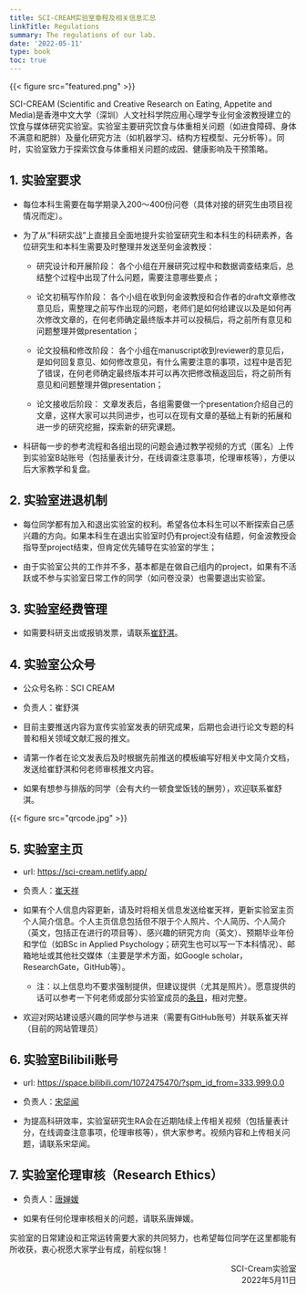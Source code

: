 ```yaml
---
title: SCI-CREAM实验室章程及相关信息汇总
linkTitle: Regulations
summary: The regulations of our lab.
date: '2022-05-11'
type: book
toc: true
---
```


{{< figure src="featured.png" >}}

SCI-CREAM (Scientific and Creative Research on Eating, Appetite and Media)是香港中文大学（深圳）人文社科学院应用心理学专业何金波教授建立的饮食与媒体研究实验室。实验室主要研究饮食与体重相关问题（如进食障碍、身体不满意和肥胖）及量化研究方法（如机器学习、结构方程模型、元分析等）。同时，实验室致力于探索饮食与体重相关问题的成因、健康影响及干预策略。
 

## 1. 实验室要求

  - 每位本科生需要在每学期录入200～400份问卷（具体对接的研究生由项目视情况而定）。
  
  - 为了从“科研实战”上直接且全面地提升实验室研究生和本科生的科研素养，各位研究生和本科生需要及时整理并发送至何金波教授：
  
    - 研究设计和开展阶段： 各个小组在开展研究过程中和数据调查结束后，总结整个过程中出现了什么问题，需要注意哪些要点；
    
    - 论文初稿写作阶段： 各个小组在收到何金波教授和合作者的draft文章修改意见后，需整理之前写作出现的问题，老师们是如何给建议以及是如何再次修改文章的，在何老师确定最终版本并可以投稿后，将之前所有意见和问题整理并做presentation；
    
    - 论文投稿和修改阶段： 各个小组在manuscript收到reviewer的意见后，是如何回复意见、如何修改意见，有什么需要注意的事项，过程中是否犯了错误，在何老师确定最终版本并可以再次把修改稿返回后，将之前所有意见和问题整理并做presentation；
    
    - 论文接收后阶段： 文章发表后，各组需要做一个presentation介绍自己的文章，这样大家可以共同进步，也可以在现有文章的基础上有新的拓展和进一步的研究挖掘，探索新的研究课题。
    
  - 科研每一步的参考流程和各组出现的问题会通过教学视频的方式（匿名）上传到实验室B站账号（包括量表计分，在线调查注意事项，伦理审核等），方便以后大家教学和复盘。

## 2. 实验室进退机制

  - 每位同学都有加入和退出实验室的权利。希望各位本科生可以不断探索自己感兴趣的方向。如果本科生在退出实验室时仍有project没有结题，何金波教授会指导至project结束，但肯定优先辅导在实验室的学生；
  
  - 由于实验室公共的工作并不多，基本都是在做自己组内的project，如果有不活跃或不参与实验室日常工作的同学（如问卷没录）也需要退出实验室。


## 3. 实验室经费管理

  - 如需要科研支出或报销发票，请联系[崔舒淇](https://sci-cream.netlify.app/author/cui-shuqi/)。


## 4. 实验室公众号

  - 公众号名称：SCI CREAM
  
  - 负责人：崔舒淇

  - 目前主要推送内容为宣传实验室发表的研究成果，后期也会进行论文专题的科普和相关领域文献汇报的推文。
  
  - 请第一作者在论文发表后及时根据先前推送的模板编写好相关中文简介文档，发送给崔舒淇和何老师审核推文内容。
  
  - 如果有想参与排版的同学（会有大约一顿食堂饭钱的酬劳），欢迎联系崔舒淇。
 
{{< figure src="qrcode.jpg" >}}

## 5. 实验室主页

  - url: https://sci-cream.netlify.app/

  - 负责人：[崔天祥](https://sci-cream.netlify.app/author/cui-tianxiang/)

  - 如果有个人信息内容更新，请及时将相关信息发送给崔天祥，更新实验室主页个人简介信息。个人主页信息包括但不限于个人照片、个人简历、个人简介（英文，包括正在进行的项目等）、感兴趣的研究方向（英文）、预期毕业年份和学位（如BSc in Applied Psychology；研究生也可以写一下本科情况）、邮箱地址或其他社交媒体（主要是学术方面，如Google scholar，ResearchGate，GitHub等）。
  
    - 注：以上信息均不要求强制提供，但建议提供（尤其是照片）。愿意提供的话可以参考一下何老师或部分实验室成员的[条目](https://sci-cream.netlify.app/people/)，相对完整。
  
  - 欢迎对网站建设感兴趣的同学参与进来（需要有GitHub账号）并联系崔天祥（目前的网站管理员）

## 6. 实验室Bilibili账号

  - url: https://space.bilibili.com/1072475470/?spm_id_from=333.999.0.0

  - 负责人：[宋牮闻](https://sci-cream.netlify.app/author/song-jianwen/)

  - 为提高科研效率，实验室研究生RA会在近期陆续上传相关视频（包括量表计分，在线调查注意事项，伦理审核等），供大家参考。视频内容和上传相关问题，请联系宋牮闻。

## 7. 实验室伦理审核（Research Ethics）
  
  - 负责人：[唐婵媛](https://sci-cream.netlify.app/author/tang-chanyuan/)

  - 如果有任何伦理审核相关的问题，请联系唐婵媛。


实验室的日常建设和正常运转需要大家的共同努力，也希望每位同学在这里都能有所收获，衷心祝愿大家学业有成，前程似锦！


<div align="right">SCI-Cream实验室</div>
<div align="right">2022年5月11日</div>
